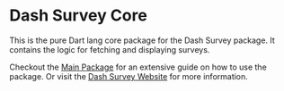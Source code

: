 # Dash Survey Core

This is the pure Dart lang core package for the Dash Survey package. It contains the logic for fetching and displaying surveys.


Checkout the [Main Package](https://github.com/ChrisMarxDev/dash-survey) for an extensive guide on how to use the package.
Or visit the [Dash Survey Website](https://dash-survey.com) for more information.
